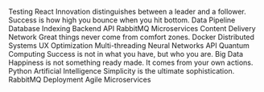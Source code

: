 Testing React Innovation distinguishes between a leader and a follower. Success is how high you bounce when you hit bottom. Data Pipeline Database Indexing Backend API RabbitMQ Microservices Content Delivery Network Great things never come from comfort zones. Docker Distributed Systems
UX Optimization Multi-threading Neural Networks API Quantum Computing Success is not in what you have, but who you are. Big Data Happiness is not something ready made. It comes from your own actions.
Python Artificial Intelligence Simplicity is the ultimate sophistication. RabbitMQ Deployment Agile Microservices
